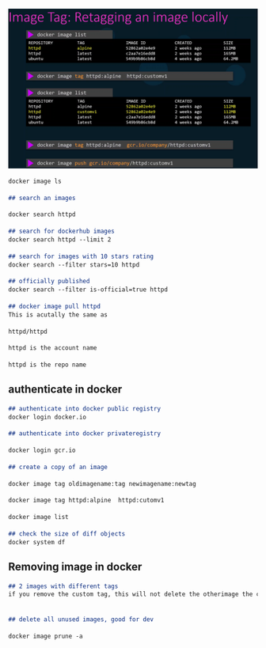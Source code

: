 ![CMD_Docker](https://github.com/sheyijojo/Docker_CERT/blob/main/_assets/image_tag.png?raw=true)

```md
docker image ls

## search an images

docker search httpd

## search for dockerhub images
docker search httpd --limit 2

## search for images with 10 stars rating
docker search --filter stars=10 httpd

## officially published
docker search --filter is-official=true httpd

## docker image pull httpd
This is acutally the same as 

httpd/httpd

httpd is the account name

httpd is the repo name 


```
## authenticate in docker
```md
## authenticate into docker public registry
docker login docker.io

## authenticate into docker privateregistry

docker login gcr.io 

## create a copy of an image

docker image tag oldimagename:tag newimagename:newtag

docker image tag httpd:alpine  httpd:cutomv1

docker image list 

## check the size of diff objects
docker system df 

```

## Removing image in docker

```md
## 2 images with different tags
if you remove the custom tag, this will not delete the otherimage the custom tag is created from.


## delete all unused images, good for dev

docker image prune -a





```